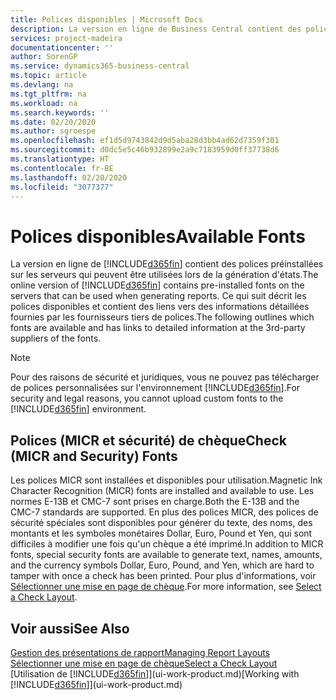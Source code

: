 ```yaml
---
title: Polices disponibles | Microsoft Docs
description: La version en ligne de Business Central contient des polices préinstallées sur les serveurs qui peuvent être utilisées lors de la génération d'états.
services: project-madeira
documentationcenter: ''
author: SorenGP
ms.service: dynamics365-business-central
ms.topic: article
ms.devlang: na
ms.tgt_pltfrm: na
ms.workload: na
ms.search.keywords: ''
ms.date: 02/20/2020
ms.author: sgroespe
ms.openlocfilehash: ef1d5d9743842d9d5aba28d3bb4ad62d7359f301
ms.sourcegitcommit: d0dc5e5c46b932899e2a9c7183959d0ff37738d6
ms.translationtype: HT
ms.contentlocale: fr-BE
ms.lasthandoff: 02/20/2020
ms.locfileid: "3077377"
---
```

# <a name="available-fonts"></a><span data-ttu-id="4f076-103">Polices disponibles</span><span class="sxs-lookup"><span data-stu-id="4f076-103">Available Fonts</span></span>
<span data-ttu-id="4f076-104">La version en ligne de [!INCLUDE[d365fin](includes/d365fin_md.md)] contient des polices préinstallées sur les serveurs qui peuvent être utilisées lors de la génération d'états.</span><span class="sxs-lookup"><span data-stu-id="4f076-104">The online version of [!INCLUDE[d365fin](includes/d365fin_md.md)] contains pre-installed fonts on the servers that can be used when generating reports.</span></span> <span data-ttu-id="4f076-105">Ce qui suit décrit les polices disponibles et contient des liens vers des informations détaillées fournies par les fournisseurs tiers de polices.</span><span class="sxs-lookup"><span data-stu-id="4f076-105">The following outlines which fonts are available and has links to detailed information at the 3rd-party suppliers of the fonts.</span></span>

> [!NOTE]
> <span data-ttu-id="4f076-106">Pour des raisons de sécurité et juridiques, vous ne pouvez pas télécharger de polices personnalisées sur l'environnement [!INCLUDE[d365fin](includes/d365fin_md.md)].</span><span class="sxs-lookup"><span data-stu-id="4f076-106">For security and legal reasons, you cannot upload custom fonts to the [!INCLUDE[d365fin](includes/d365fin_md.md)] environment.</span></span>

## <a name="check-micr-and-security-fonts"></a><span data-ttu-id="4f076-107">Polices (MICR et sécurité) de chèque</span><span class="sxs-lookup"><span data-stu-id="4f076-107">Check (MICR and Security) Fonts</span></span>  
<span data-ttu-id="4f076-108">Les polices MICR sont installées et disponibles pour utilisation.</span><span class="sxs-lookup"><span data-stu-id="4f076-108">Magnetic Ink Character Recognition (MICR) fonts are installed and available to use.</span></span> <span data-ttu-id="4f076-109">Les normes E-13B et CMC-7 sont prises en charge.</span><span class="sxs-lookup"><span data-stu-id="4f076-109">Both the E-13B and the CMC-7 standards are supported.</span></span> <span data-ttu-id="4f076-110">En plus des polices MICR, des polices de sécurité spéciales sont disponibles pour générer du texte, des noms, des montants et les symboles monétaires Dollar, Euro, Pound et Yen, qui sont difficiles à modifier une fois qu'un chèque a été imprimé.</span><span class="sxs-lookup"><span data-stu-id="4f076-110">In addition to MICR fonts, special security fonts are available to generate text, names, amounts, and the currency symbols Dollar, Euro, Pound, and Yen, which are hard to tamper with once a check has been printed.</span></span> <span data-ttu-id="4f076-111">Pour plus d'informations, voir [Sélectionner une mise en page de chèque](finance-how-define-check-layouts.md).</span><span class="sxs-lookup"><span data-stu-id="4f076-111">For more information, see [Select a Check Layout](finance-how-define-check-layouts.md).</span></span>

## <a name="see-also"></a><span data-ttu-id="4f076-112">Voir aussi</span><span class="sxs-lookup"><span data-stu-id="4f076-112">See Also</span></span>
[<span data-ttu-id="4f076-113">Gestion des présentations de rapport</span><span class="sxs-lookup"><span data-stu-id="4f076-113">Managing Report Layouts</span></span>](ui-manage-report-layouts.md)  
[<span data-ttu-id="4f076-114">Sélectionner une mise en page de chèque</span><span class="sxs-lookup"><span data-stu-id="4f076-114">Select a Check Layout</span></span>](finance-how-define-check-layouts.md)  
<span data-ttu-id="4f076-115">[Utilisation de [!INCLUDE[d365fin](includes/d365fin_md.md)]](ui-work-product.md)</span><span class="sxs-lookup"><span data-stu-id="4f076-115">[Working with [!INCLUDE[d365fin](includes/d365fin_md.md)]](ui-work-product.md)</span></span>

